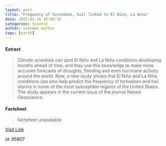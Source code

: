 ```yaml
---
layout: post
title: "Frequency of tornadoes, hail linked to El Nino, La Nina"
date: 2015-03-16 16:00:15
categories: Science
author: unknown author
tags: [earth]
---
```



#### Extract
>Climate scientists can spot El Niño and La Niña conditions developing months ahead of time, and they use this knowledge to make more accurate forecasts of droughts, flooding and even hurricane activity around the world. Now, a new study shows that El Niño and La Niña conditions can also help predict the frequency of tornadoes and hail storms in some of the most susceptible regions of the United States. The study appears in the current issue of the journal Nature Geoscience.

#### Factsheet
>factsheet unavailable

[Visit Link](http://phys.org/news345718027.html)

id:   95807
